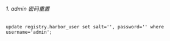 ###### 1. admin 密码重置

```plsql
update registry.harbor_user set salt='', password='' where username='admin';
```


